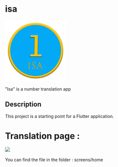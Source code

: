 # isa
<img src="https://github.com/vonjy-2101/isa/blob/main/images/isa.png?raw=true" width="200">

"Isa" is a number translation app

## Description
This project is a starting point for a Flutter application.

# Translation page :
<img src="https:https://github.com/vonjy-2101/isa/blob/main/images/handika.jpg" width="400">

You can find the file in the folder : screens/home
